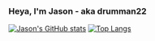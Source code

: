 ### Heya, I'm Jason - aka drumman22

[![Jason's GitHub stats](https://github-readme-stats-drumman22.vercel.app/api?username=drumman22&show_icons=true&hide_border=true&theme=material-palenight)](https://github.com/drumman22/github-readme-stats)
[![Top Langs](https://github-readme-stats-drumman22.vercel.app/api/top-langs/?username=drumman22&layout=compact&theme=material-palenight)](https://github.com/drumman22/github-readme-stats)
<!--
**drumman22/drumman22** is a ✨ _special_ ✨ repository because its `README.md` (this file) appears on your GitHub profile.

Here are some ideas to get you started:

- 🔭 I’m currently working on ...
- 🌱 I’m currently learning ...
- 👯 I’m looking to collaborate on ...
- 🤔 I’m looking for help with ...
- 💬 Ask me about ...
- 📫 How to reach me: ...
- 😄 Pronouns: ...
- ⚡ Fun fact: ...
-->
